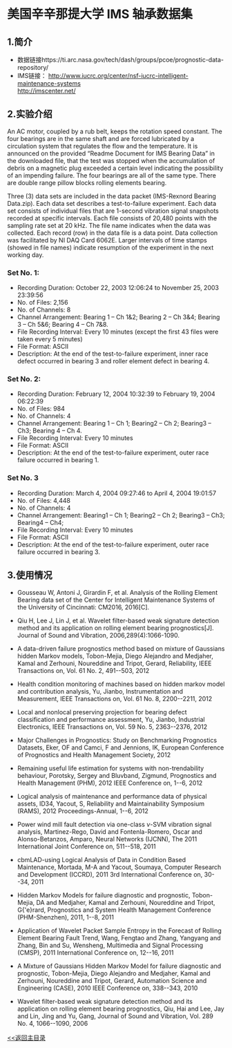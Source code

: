 # 美国辛辛那提大学 IMS 轴承数据集

## 1.简介
* 数据链接https://ti.arc.nasa.gov/tech/dash/groups/pcoe/prognostic-data-repository/
* IMS链接： http://www.iucrc.org/center/nsf-iucrc-intelligent-maintenance-systems  
  http://imscenter.net/


## 2.实验介绍

An  AC  motor,  coupled  by  a  rub  belt,  keeps  the  rotation  speed  constant.  The  four 
bearings are  in  the  same  shaft  and  are  forced lubricated  by  a  circulation  system  that 
regulates  the  flow  and  the  temperature.  It  is  announced on  the  provided  “Readme 
Document  for  IMS  Bearing  Data”  in  the  downloaded  file, that  the  test was  stopped 
when the accumulation of debris on a magnetic plug exceeded a certain level indicating 
the possibility of an impending failure.
The four bearings are all of the same type. There are double range pillow blocks 
rolling elements bearing. 

Three (3) data  sets  are  included in the data  packet  (IMS-Rexnord Bearing Data.zip). Each data  set 
describes  a  test-to-failure  experiment.  Each  data  set  consists  of  individual  files  that  are  1-second 
vibration  signal  snapshots  recorded  at  specific  intervals.  Each  file  consists  of  20,480  points  with  the 
sampling rate set at 20 kHz.  The file name indicates when the data was collected. Each record (row) in 
the data file is a data point.  Data collection was facilitated by NI DAQ Card 6062E.  Larger intervals of 
time stamps (showed in file names) indicate resumption of the experiment in the next working day.

### Set No. 1:
- Recording Duration:   October 22, 2003 12:06:24 to November 25, 2003 23:39:56
- No. of Files:  2,156
- No. of Channels:   8 
- Channel Arrangement:   Bearing 1 – Ch 1&2; Bearing 2 – Ch 3&4; 
                         Bearing 3 – Ch 5&6; Bearing 4 – Ch 7&8.
- File Recording Interval:   Every 10 minutes (except the first 43 files were taken every 5 minutes)
- File Format:   ASCII
- Description:  At  the  end  of  the  test-to-failure  experiment,  inner  race  defect  occurred  in bearing 3 and roller element defect in bearing 4.

### Set No. 2:
- Recording Duration:   February 12, 2004 10:32:39 to February 19, 2004 06:22:39
- No. of Files:  984
- No. of Channels:   4
- Channel Arrangement:   Bearing 1 – Ch 1; Bearing2 – Ch 2; Bearing3 – Ch3; Bearing 4 – Ch 4.
- File Recording Interval:   Every 10 minutes
- File Format:   ASCII
- Description:  At  the  end  of  the  test-to-failure  experiment,  outer  race  failure  occurred  in 
bearing 1.

### Set No. 3
- Recording Duration:   March 4, 2004 09:27:46 to April 4, 2004 19:01:57
- No. of Files:  4,448
- No. of Channels:   4
- Channel Arrangement:   Bearing1 – Ch 1; Bearing2 – Ch 2; Bearing3 – Ch3; Bearing4 – Ch4;
- File Recording Interval:   Every 10 minutes
- File Format:   ASCII
- Description:  At  the  end  of  the  test-to-failure  experiment,  outer  race  failure  occurred  in 
bearing 3.




## 3.使用情况

* Gousseau W, Antoni J, Girardin F, et al. Analysis of the Rolling Element Bearing data set of the Center for Intelligent Maintenance Systems of the University of Cincinnati: CM2016, 2016[C].
* Qiu H, Lee J, Lin J, et al. Wavelet filter-based weak signature detection method and its application on rolling element bearing prognostics[J]. Journal of Sound and Vibration, 2006,289(4):1066-1090.

* A data-driven failure prognostics method based on mixture of Gaussians hidden Markov models, Tobon-Mejia, Diego Alejandro and Medjaher, Kamal and Zerhouni, Noureddine and Tripot, Gerard, Reliability, IEEE Transactions on, Vol. 61 No. 2, 491--503, 2012

* Health condition monitoring of machines based on hidden markov model and contribution analysis, Yu, Jianbo, Instrumentation and Measurement, IEEE Transactions on, Vol. 61 No. 8, 2200--2211, 2012

* Local and nonlocal preserving projection for bearing defect classification and performance assessment, Yu, Jianbo, Industrial Electronics, IEEE Transactions on, Vol. 59 No. 5, 2363--2376, 2012

* Major Challenges in Prognostics: Study on Benchmarking Prognostics Datasets, Eker, OF and Camci, F and Jennions, IK, European Conference of Prognostics and Health Management Society, 2012

* Remaining useful life estimation for systems with non-trendability behaviour, Porotsky, Sergey and Bluvband, Zigmund, Prognostics and Health Management (PHM), 2012 IEEE Conference on, 1--6, 2012

* Logical analysis of maintenance and performance data of physical assets, ID34, Yacout, S, Reliability and Maintainability Symposium (RAMS), 2012 Proceedings-Annual, 1--6, 2012

* Power wind mill fault detection via one-class $\nu$-SVM vibration signal analysis, Martinez-Rego, David and Fontenla-Romero, Oscar and Alonso-Betanzos, Amparo, Neural Networks (IJCNN), The 2011 International Joint Conference on, 511--518, 2011

* cbmLAD-using Logical Analysis of Data in Condition Based Maintenance, Mortada, M-A and Yacout, Soumaya, Computer Research and Development (ICCRD), 2011 3rd International Conference on, 30--34, 2011

* Hidden Markov Models for failure diagnostic and prognostic, Tobon-Mejia, DA and Medjaher, Kamal and Zerhouni, Noureddine and Tripot, G{\'e}rard, Prognostics and System Health Management Conference (PHM-Shenzhen), 2011, 1--8, 2011

* Application of Wavelet Packet Sample Entropy in the Forecast of Rolling Element Bearing Fault Trend, Wang, Fengtao and Zhang, Yangyang and Zhang, Bin and Su, Wensheng, Multimedia and Signal Processing (CMSP), 2011 International Conference on, 12--16, 2011

* A Mixture of Gaussians Hidden Markov Model for failure diagnostic and prognostic, Tobon-Mejia, Diego Alejandro and Medjaher, Kamal and Zerhouni, Noureddine and Tripot, Gerard, Automation Science and Engineering (CASE), 2010 IEEE Conference on, 338--343, 2010

* Wavelet filter-based weak signature detection method and its application on rolling element bearing prognostics, Qiu, Hai and Lee, Jay and Lin, Jing and Yu, Gang, Journal of Sound and Vibration, Vol. 289 No. 4, 1066--1090, 2006

[<<返回主目录](../README.md)
